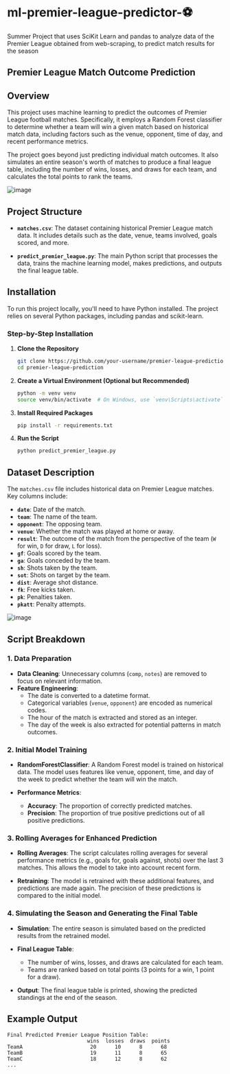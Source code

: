 # ml-premier-league-predictor-⚽
Summer Project that uses SciKit Learn and pandas to analyze data of the Premier League obtained from web-scraping, to predict match results for the season

## Premier League Match Outcome Prediction

## Overview

This project uses machine learning to predict the outcomes of Premier League football matches. Specifically, it employs a Random Forest classifier to determine whether a team will win a given match based on historical match data, including factors such as the venue, opponent, time of day, and recent performance metrics.

The project goes beyond just predicting individual match outcomes. It also simulates an entire season's worth of matches to produce a final league table, including the number of wins, losses, and draws for each team, and calculates the total points to rank the teams.

![image](https://github.com/user-attachments/assets/aedad176-9884-41e0-b38a-cafaaf934831)

## Project Structure

- **`matches.csv`**: The dataset containing historical Premier League match data. It includes details such as the date, venue, teams involved, goals scored, and more.
  
- **`predict_premier_league.py`**: The main Python script that processes the data, trains the machine learning model, makes predictions, and outputs the final league table.

## Installation

To run this project locally, you'll need to have Python installed. The project relies on several Python packages, including pandas and scikit-learn.

### Step-by-Step Installation

1. **Clone the Repository**
    ```bash
    git clone https://github.com/your-username/premier-league-prediction.git
    cd premier-league-prediction
    ```

2. **Create a Virtual Environment (Optional but Recommended)**
    ```bash
    python -m venv venv
    source venv/bin/activate  # On Windows, use `venv\Scripts\activate`
    ```

3. **Install Required Packages**
    ```bash
    pip install -r requirements.txt
    ```

4. **Run the Script**
    ```bash
    python predict_premier_league.py
    ```

## Dataset Description

The `matches.csv` file includes historical data on Premier League matches. Key columns include:

- **`date`**: Date of the match.
- **`team`**: The name of the team.
- **`opponent`**: The opposing team.
- **`venue`**: Whether the match was played at home or away.
- **`result`**: The outcome of the match from the perspective of the team (`W` for win, `D` for draw, `L` for loss).
- **`gf`**: Goals scored by the team.
- **`ga`**: Goals conceded by the team.
- **`sh`**: Shots taken by the team.
- **`sot`**: Shots on target by the team.
- **`dist`**: Average shot distance.
- **`fk`**: Free kicks taken.
- **`pk`**: Penalties taken.
- **`pkatt`**: Penalty attempts.

![image](https://github.com/user-attachments/assets/6d992069-bd7b-4b66-8683-0c8ad232df87)

## Script Breakdown

### 1. Data Preparation

- **Data Cleaning**: Unnecessary columns (`comp`, `notes`) are removed to focus on relevant information.
- **Feature Engineering**: 
  - The date is converted to a datetime format.
  - Categorical variables (`venue`, `opponent`) are encoded as numerical codes.
  - The hour of the match is extracted and stored as an integer.
  - The day of the week is also extracted for potential patterns in match outcomes.

### 2. Initial Model Training

- **RandomForestClassifier**: A Random Forest model is trained on historical data. The model uses features like venue, opponent, time, and day of the week to predict whether the team will win the match.
  
- **Performance Metrics**: 
  - **Accuracy**: The proportion of correctly predicted matches.
  - **Precision**: The proportion of true positive predictions out of all positive predictions.

### 3. Rolling Averages for Enhanced Prediction

- **Rolling Averages**: The script calculates rolling averages for several performance metrics (e.g., goals for, goals against, shots) over the last 3 matches. This allows the model to take into account recent form.
  
- **Retraining**: The model is retrained with these additional features, and predictions are made again. The precision of these predictions is compared to the initial model.

### 4. Simulating the Season and Generating the Final Table

- **Simulation**: The entire season is simulated based on the predicted results from the retrained model.
  
- **Final League Table**: 
  - The number of wins, losses, and draws are calculated for each team.
  - Teams are ranked based on total points (3 points for a win, 1 point for a draw).
  
- **Output**: The final league table is printed, showing the predicted standings at the end of the season.

## Example Output

```plaintext
Final Predicted Premier League Position Table:
                          wins  losses  draws  points
TeamA                      20      10      8      68
TeamB                      19      11      8      65
TeamC                      18      12      8      62
...

